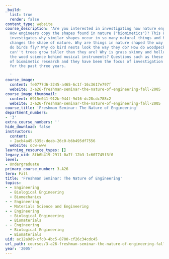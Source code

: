 ```yaml
---
_build:
  list: true
  render: false
content_type: website
course_description: 'Are you interested in investigating how nature engineers itself?
  How engineers copy the shapes found in nature ("biomimetics")? This Freshman Seminar
  investigates why similar shapes occur in so many natural things and how physics
  changes the shape of nature. Why are things in nature shaped the way they are? How
  do birds fly? Why do bird nests look the way they do? How do woodpeckers peck? Why
  can''t trees grow taller than they are? Why is grass skinny and hollow? What is
  the wood science behind musical instruments? Questions such as these are the subject
  of biomimetic research and they have been the focus of investigation in this course
  for the past three years.

  '
course_image:
  content: fe0777d6-3245-a465-6c1f-16c3617e797f
  website: 3-a26-freshman-seminar-the-nature-of-engineering-fall-2005
course_image_thumbnail:
  content: 6915e041-912b-944f-9d16-dc28cdc788c2
  website: 3-a26-freshman-seminar-the-nature-of-engineering-fall-2005
course_title: 'Freshman Seminar: The Nature of Engineering'
department_numbers:
- '3'
extra_course_numbers: ''
hide_download: false
instructors:
  content:
  - 2acb4a45-535c-deab-26c0-b6b495df7556
  website: ocw-www
learning_resource_types: []
legacy_uid: 8fb6b419-2911-0a7f-12b3-1c607745f3f0
level:
- Undergraduate
primary_course_number: 3.A26
term: Fall
title: 'Freshman Seminar: The Nature of Engineering'
topics:
- - Engineering
  - Biological Engineering
  - Biomechanics
- - Engineering
  - Materials Science and Engineering
- - Engineering
  - Biological Engineering
  - Biomaterials
- - Engineering
  - Biological Engineering
  - Biomaterials
uid: ac12a9d9-cfc0-4bc5-8700-cf26c34cdc45
url_path: courses/3-a26-freshman-seminar-the-nature-of-engineering-fall-2005
year: '2005'
---
```


